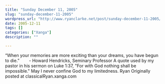 ```yaml
---
title: "Sunday December 11, 2005"
slug: "sunday-december-11-2005"
wordpress_url: "http://www.ryanclarke.net/post/sunday-december-11-2005/"
date: 2005-12-11
tags: []
categories: ["Xanga"]
description: ""

---
```


“When your memories are more exciting than your dreams, you have begun to die.”
        - Howard Hendricks, Seminary Professor
 A quote used by my pastor in his sermon on Luke 1:37, "For with God nothing shall be impossible."
 May I never confine God to my limitedness.
 Ryan
Originally posted at classicalRyan.xanga.com
